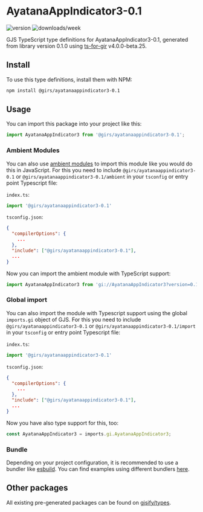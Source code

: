 
# AyatanaAppIndicator3-0.1

![version](https://img.shields.io/npm/v/@girs/ayatanaappindicator3-0.1)
![downloads/week](https://img.shields.io/npm/dw/@girs/ayatanaappindicator3-0.1)


GJS TypeScript type definitions for AyatanaAppIndicator3-0.1, generated from library version 0.1.0 using [ts-for-gir](https://github.com/gjsify/ts-for-gir) v4.0.0-beta.25.


## Install

To use this type definitions, install them with NPM:
```bash
npm install @girs/ayatanaappindicator3-0.1
```

## Usage

You can import this package into your project like this:
```ts
import AyatanaAppIndicator3 from '@girs/ayatanaappindicator3-0.1';
```

### Ambient Modules

You can also use [ambient modules](https://github.com/gjsify/ts-for-gir/tree/main/packages/cli#ambient-modules) to import this module like you would do this in JavaScript.
For this you need to include `@girs/ayatanaappindicator3-0.1` or `@girs/ayatanaappindicator3-0.1/ambient` in your `tsconfig` or entry point Typescript file:

`index.ts`:
```ts
import '@girs/ayatanaappindicator3-0.1'
```

`tsconfig.json`:
```json
{
  "compilerOptions": {
    ...
  },
  "include": ["@girs/ayatanaappindicator3-0.1"],
  ...
}
```

Now you can import the ambient module with TypeScript support: 

```ts
import AyatanaAppIndicator3 from 'gi://AyatanaAppIndicator3?version=0.1';
```

### Global import

You can also import the module with Typescript support using the global `imports.gi` object of GJS.
For this you need to include `@girs/ayatanaappindicator3-0.1` or `@girs/ayatanaappindicator3-0.1/import` in your `tsconfig` or entry point Typescript file:

`index.ts`:
```ts
import '@girs/ayatanaappindicator3-0.1'
```

`tsconfig.json`:
```json
{
  "compilerOptions": {
    ...
  },
  "include": ["@girs/ayatanaappindicator3-0.1"],
  ...
}
```

Now you have also type support for this, too:

```ts
const AyatanaAppIndicator3 = imports.gi.AyatanaAppIndicator3;
```

### Bundle

Depending on your project configuration, it is recommended to use a bundler like [esbuild](https://esbuild.github.io/). You can find examples using different bundlers [here](https://github.com/gjsify/ts-for-gir/tree/main/examples).

## Other packages

All existing pre-generated packages can be found on [gjsify/types](https://github.com/gjsify/types).

